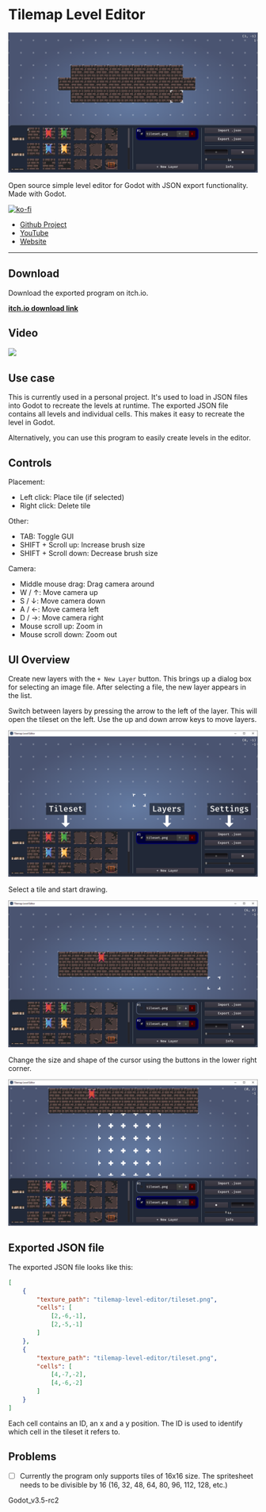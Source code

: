 # Tilemap Level Editor

![Banner](readme/banner.png)

Open source simple level editor for Godot with JSON export functionality. Made with Godot.

[![ko-fi](https://ko-fi.com/img/githubbutton_sm.svg)](https://ko-fi.com/E1E5CVWWE)

- [Github Project](https://github.com/arcaneenergy/tilemap-level-editor)
- [YouTube](https://www.youtube.com/c/ArcaneEnergy)
- [Website](https://arcaneenergy.github.io/)


---

## Download

Download the exported program on itch.io.

[**itch.io download link**](https://arcaneenergy.itch.io/tilemap-level-editor)

## Video
[<img src="https://img.youtube.com/vi/01ktb-9E6J0/maxresdefault.jpg" width="50%">](https://youtu.be/01ktb-9E6J0)

## Use case

This is currently used in a personal project. It's used to load in JSON files into Godot to recreate the levels at runtime. The exported JSON file contains all levels and individual cells. This makes it easy to recreate the level in Godot.

Alternatively, you can use this program to easily create levels in the editor.

## Controls

Placement:
- Left click: Place tile (if selected)
- Right click: Delete tile

Other:
- TAB: Toggle GUI
- SHIFT + Scroll up: Increase brush size
- SHIFT + Scroll down: Decrease brush size

Camera:
- Middle mouse drag: Drag camera around
- W / ↑: Move camera up
- S / ↓: Move camera down
- A / ←: Move camera left
- D / →: Move camera right
- Mouse scroll up: Zoom in
- Mouse scroll down: Zoom out

## UI Overview

Create new layers with the `+ New Layer` button. This brings up a dialog box for selecting an image file. After selecting a file, the new layer appears in the list.

Switch between layers by pressing the arrow to the left of the layer. This will open the tileset on the left. Use the up and down arrow keys to move layers.

![Screenshot 1](readme/screenshot_1.png)

Select a tile and start drawing.

![Screenshot 2](readme/screenshot_2.png)

Change the size and shape of the cursor using the buttons in the lower right corner.

![Screenshot 3](readme/screenshot_3.png)

## Exported JSON file

The exported JSON file looks like this:

```json
[
    {
        "texture_path": "tilemap-level-editor/tileset.png",
        "cells": [
            [2,-6,-1],
            [2,-5,-1]
        ]
    },
    {
        "texture_path": "tilemap-level-editor/tileset.png",
        "cells": [
            [4,-7,-2],
            [4,-6,-2]
        ]
    }
]
```

Each cell contains an ID, an x and a y position. The ID is used to identify which cell in the tileset it refers to.

## Problems

- [ ] Currently the program only supports tiles of 16x16 size. The spritesheet needs to be divisible by 16 (16, 32, 48, 64, 80, 96, 112, 128, etc.)

Godot_v3.5-rc2

